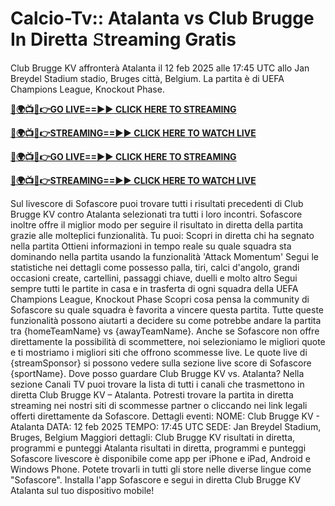 # Calcio-Tv:: Atalanta vs Club Brugge In Diretta 𝚂treaming Gratis

Club Brugge KV affronterà Atalanta il 12 feb 2025 alle 17:45 UTC allo Jan Breydel Stadium stadio, Bruges città, Belgium. La partita è di UEFA Champions League, Knockout Phase.

**[🔴🌍📺📱👉GO LIVE==►► CLICK HERE TO STREAMING](https://tinyurl.com/4dwhr6d4)**

**[🔴🌍📺📱👉STREAMING==►► CLICK HERE TO WATCH LIVE](https://tinyurl.com/4dwhr6d4)**

**[🔴🌍📺📱👉GO LIVE==►► CLICK HERE TO STREAMING](https://tinyurl.com/4dwhr6d4)**

**[🔴🌍📺📱👉STREAMING==►► CLICK HERE TO WATCH LIVE](https://tinyurl.com/4dwhr6d4)**

Sul livescore di Sofascore puoi trovare tutti i risultati precedenti di Club Brugge KV contro Atalanta selezionati tra tutti i loro incontri. Sofascore inoltre offre il miglior modo per seguire il risultato in diretta della partita grazie alle molteplici funzionalità. Tu puoi: Scopri in diretta chi ha segnato nella partita Ottieni informazioni in tempo reale su quale squadra sta dominando nella partita usando la funzionalità 'Attack Momentum' Segui le statistiche nei dettagli come possesso palla, tiri, calci d'angolo, grandi occasioni create, cartellini, passaggi chiave, duelli e molto altro Segui sempre tutti le partite in casa e in trasferta di ogni squadra della UEFA Champions League, Knockout Phase Scopri cosa pensa la community di Sofascore su quale squadra è favorita a vincere questa partita. Tutte queste funzionalità possono aiutarti a decidere su come potrebbe andare la partita tra {homeTeamName} vs {awayTeamName}. Anche se Sofascore non offre direttamente la possibilità di scommettere, noi selezioniamo le migliori quote e ti mostriamo i migliori siti che offrono scommesse live. Le quote live di {streamSponsor} si possono vedere sulla sezione live score di Sofascore {sportName}. Dove posso guardare Club Brugge KV vs. Atalanta? Nella sezione Canali TV puoi trovare la lista di tutti i canali che trasmettono in diretta Club Brugge KV – Atalanta. Potresti trovare la partita in diretta streaming nei nostri siti di scommesse partner o cliccando nei link legali offerti direttamente da Sofascore. Dettagli eventi: NOME: Club Brugge KV - Atalanta DATA: 12 feb 2025 TEMPO: 17:45 UTC SEDE: Jan Breydel Stadium, Bruges, Belgium Maggiori dettagli: Club Brugge KV risultati in diretta, programmi e punteggi Atalanta risultati in diretta, programmi e punteggi Sofascore livescore è disponibile come app per iPhone e iPad, Android e Windows Phone. Potete trovarli in tutti gli store nelle diverse lingue come "Sofascore". Installa l'app Sofascore e segui in diretta Club Brugge KV Atalanta sul tuo dispositivo mobile!
